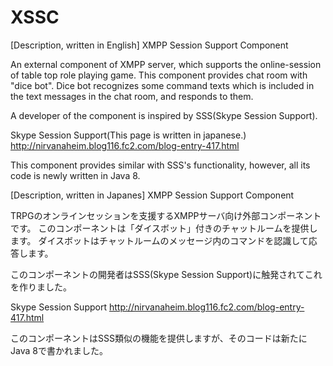 XSSC
====

[Description, written in English]
XMPP Session Support Component

An external component of XMPP server, which supports the online-session of table top role playing game.
This component provides chat room with "dice bot".
Dice bot recognizes some command texts which is included in the text messages in the chat room, and responds to them.

A developer of the component is inspired by SSS(Skype Session Support).

Skype Session Support(This page is written in japanese.) 
http://nirvanaheim.blog116.fc2.com/blog-entry-417.html

This component provides similar with SSS's functionality, however, all its code is newly written in Java 8.

[Description, written in Japanes]
XMPP Session Support Component

TRPGのオンラインセッションを支援するXMPPサーバ向け外部コンポーネントです。
このコンポーネントは「ダイスボット」付きのチャットルームを提供します。
ダイスボットはチャットルームのメッセージ内のコマンドを認識して応答します。

このコンポーネントの開発者はSSS(Skype Session Support)に触発されてこれを作りました。

Skype Session Support
http://nirvanaheim.blog116.fc2.com/blog-entry-417.html

このコンポーネントはSSS類似の機能を提供しますが、そのコードは新たにJava 8で書かれました。

